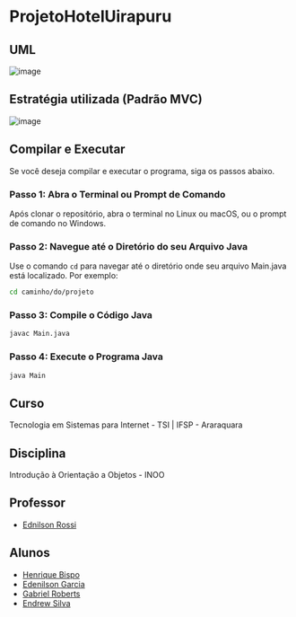 # ProjetoHotelUirapuru

## UML
![image](https://github.com/edenilsonjunior/ProjetoHotelUirapuru/assets/110670578/5cd0d5f2-871c-4b21-9ae4-9acd7db9c60a)

## Estratégia utilizada (Padrão MVC)
![image](https://github.com/edenilsonjunior/ProjetoHotelUirapuru/assets/110670578/e9ec5f4c-e31c-4ef6-9eaa-0db9a5dd1301)

## Compilar e Executar

Se você deseja compilar e executar o programa, siga os passos abaixo.

### Passo 1: Abra o Terminal ou Prompt de Comando

Após clonar o repositório, abra o terminal no Linux ou macOS, ou o prompt de comando no Windows.

### Passo 2: Navegue até o Diretório do seu Arquivo Java

Use o comando `cd` para navegar até o diretório onde seu arquivo Main.java está localizado. Por exemplo:

```bash
cd caminho/do/projeto
```

### Passo 3: Compile o Código Java

```bash
javac Main.java
```

### Passo 4: Execute o Programa Java

```bash
java Main
```

## Curso

Tecnologia em Sistemas para Internet - TSI | IFSP - Araraquara

## Disciplina

Introdução à Orientação a Objetos - INOO

## Professor

- [Ednilson Rossi](https://github.com/ednilsonrossi)

## Alunos 

- [Henrique Bispo](https://github.com/RICKBISPO)
- [Edenilson Garcia](https://github.com/edenilsonjunior)
- [Gabriel Roberts](https://github.com/roberttiss)
- [Endrew Silva](https://github.com/EndrewGomess)
